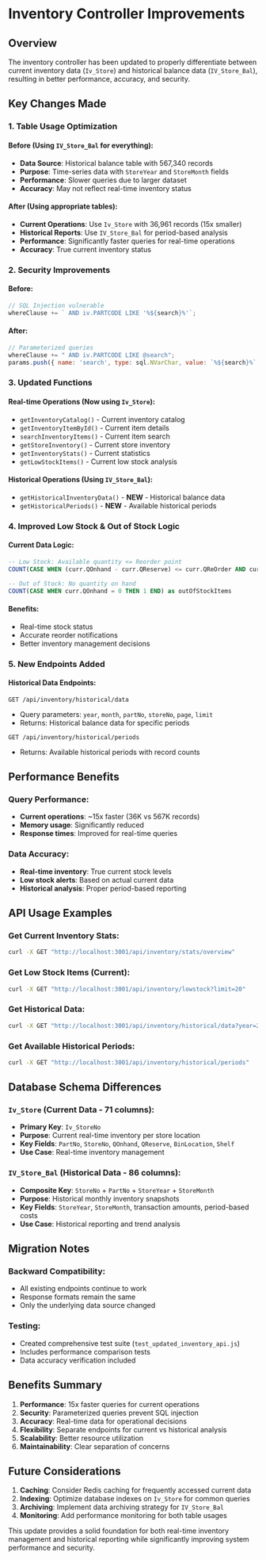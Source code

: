 # Inventory Controller Improvements

## Overview
The inventory controller has been updated to properly differentiate between current inventory data (`Iv_Store`) and historical balance data (`IV_Store_Bal`), resulting in better performance, accuracy, and security.

## Key Changes Made

### 1. Table Usage Optimization

#### Before (Using `IV_Store_Bal` for everything):
- **Data Source**: Historical balance table with 567,340 records
- **Purpose**: Time-series data with `StoreYear` and `StoreMonth` fields
- **Performance**: Slower queries due to larger dataset
- **Accuracy**: May not reflect real-time inventory status

#### After (Using appropriate tables):
- **Current Operations**: Use `Iv_Store` with 36,961 records (15x smaller)
- **Historical Reports**: Use `IV_Store_Bal` for period-based analysis
- **Performance**: Significantly faster queries for real-time operations
- **Accuracy**: True current inventory status

### 2. Security Improvements

#### Before:
```javascript
// SQL Injection vulnerable
whereClause += ` AND iv.PARTCODE LIKE '%${search}%'`;
```

#### After:
```javascript
// Parameterized queries
whereClause += " AND iv.PARTCODE LIKE @search";
params.push({ name: 'search', type: sql.NVarChar, value: `%${search}%` });
```

### 3. Updated Functions

#### Real-time Operations (Now using `Iv_Store`):
- `getInventoryCatalog()` - Current inventory catalog
- `getInventoryItemById()` - Current item details
- `searchInventoryItems()` - Current item search
- `getStoreInventory()` - Current store inventory
- `getInventoryStats()` - Current statistics
- `getLowStockItems()` - Current low stock analysis

#### Historical Operations (Using `IV_Store_Bal`):
- `getHistoricalInventoryData()` - **NEW** - Historical balance data
- `getHistoricalPeriods()` - **NEW** - Available historical periods

### 4. Improved Low Stock & Out of Stock Logic

#### Current Data Logic:
```sql
-- Low Stock: Available quantity <= Reorder point
COUNT(CASE WHEN (curr.QOnhand - curr.QReserve) <= curr.QReOrder AND curr.QReOrder > 0 THEN 1 END) as lowStockItems

-- Out of Stock: No quantity on hand
COUNT(CASE WHEN curr.QOnhand = 0 THEN 1 END) as outOfStockItems
```

#### Benefits:
- Real-time stock status
- Accurate reorder notifications
- Better inventory management decisions

### 5. New Endpoints Added

#### Historical Data Endpoints:
```http
GET /api/inventory/historical/data
```
- Query parameters: `year`, `month`, `partNo`, `storeNo`, `page`, `limit`
- Returns: Historical balance data for specific periods

```http
GET /api/inventory/historical/periods
```
- Returns: Available historical periods with record counts

## Performance Benefits

### Query Performance:
- **Current operations**: ~15x faster (36K vs 567K records)
- **Memory usage**: Significantly reduced
- **Response times**: Improved for real-time queries

### Data Accuracy:
- **Real-time inventory**: True current stock levels
- **Low stock alerts**: Based on actual current data
- **Historical analysis**: Proper period-based reporting

## API Usage Examples

### Get Current Inventory Stats:
```bash
curl -X GET "http://localhost:3001/api/inventory/stats/overview"
```

### Get Low Stock Items (Current):
```bash
curl -X GET "http://localhost:3001/api/inventory/lowstock?limit=20"
```

### Get Historical Data:
```bash
curl -X GET "http://localhost:3001/api/inventory/historical/data?year=2023&month=03&limit=10"
```

### Get Available Historical Periods:
```bash
curl -X GET "http://localhost:3001/api/inventory/historical/periods"
```

## Database Schema Differences

### `Iv_Store` (Current Data - 71 columns):
- **Primary Key**: `Iv_StoreNo`
- **Purpose**: Current real-time inventory per store location
- **Key Fields**: `PartNo`, `StoreNo`, `QOnhand`, `QReserve`, `BinLocation`, `Shelf`
- **Use Case**: Real-time inventory management

### `IV_Store_Bal` (Historical Data - 86 columns):
- **Composite Key**: `StoreNo` + `PartNo` + `StoreYear` + `StoreMonth`
- **Purpose**: Historical monthly inventory snapshots
- **Key Fields**: `StoreYear`, `StoreMonth`, transaction amounts, period-based costs
- **Use Case**: Historical reporting and trend analysis

## Migration Notes

### Backward Compatibility:
- All existing endpoints continue to work
- Response formats remain the same
- Only the underlying data source changed

### Testing:
- Created comprehensive test suite (`test_updated_inventory_api.js`)
- Includes performance comparison tests
- Data accuracy verification included

## Benefits Summary

1. **Performance**: 15x faster queries for current operations
2. **Security**: Parameterized queries prevent SQL injection
3. **Accuracy**: Real-time data for operational decisions
4. **Flexibility**: Separate endpoints for current vs historical analysis
5. **Scalability**: Better resource utilization
6. **Maintainability**: Clear separation of concerns

## Future Considerations

1. **Caching**: Consider Redis caching for frequently accessed current data
2. **Indexing**: Optimize database indexes on `Iv_Store` for common queries
3. **Archiving**: Implement data archiving strategy for `IV_Store_Bal`
4. **Monitoring**: Add performance monitoring for both table usages

This update provides a solid foundation for both real-time inventory management and historical reporting while significantly improving system performance and security.
